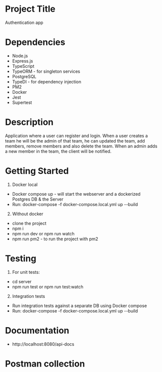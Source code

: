 # Project Title

Authentication app

# Dependencies

- Node.js
- Express.js
- TypeScript
- TypeORM - for singleton services
- PostgreSQL
- TypeDI - for dependency injection
- PM2
- Docker
- Jest
- Supertest

# Description

Application where a user can register and login.
When a user creates a team he will be the admin of that team, he can updated the team, add members, remove members and also delete the team.
When an admin adds a new member in the team, the client will be notified.

# Getting Started

1. Docker local

- Docker compose up - will start the webserver and a dockerized Postgres DB & the Server
- Run: docker-compose -f docker-compose.local.yml up --build

2. Without docker

- clone the project
- npm i
- npm run dev or npm run watch
- npm run pm2 - to run the project with pm2

# Testing

1. For unit tests:

- cd server
- npm run test or npm run test:watch

2. Integration tests

- Run integration tests against a separate DB using Docker compose
- Run: docker-compose -f docker-compose.local.yml up --build

# Documentation

- http://localhost:8080/api-docs

# Postman collection
